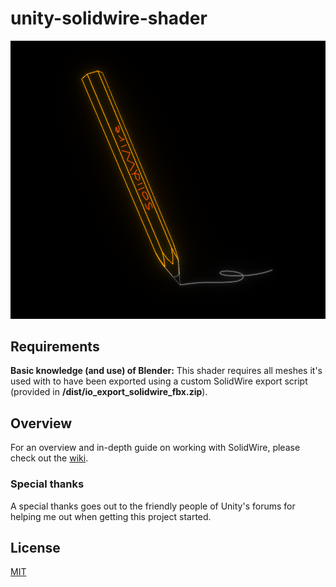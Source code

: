 # unity-solidwire-shader

![Blender preview](wiki/home/pencil.png "SolidWire pencil.")

## Requirements

__Basic knowledge (and use) of Blender:__
This shader requires all meshes it's used with to have been exported using a custom SolidWire export script (provided in **/dist/io_export_solidwire_fbx.zip**).

## Overview

For an overview and in-depth guide on working with SolidWire, please check out the [wiki](https://github.com/Milun/unity-solidwire-shader/wiki).

### Special thanks

A special thanks goes out to the friendly people of Unity's forums for helping me out when getting this project started.

## License
[MIT](https://choosealicense.com/licenses/mit/)

